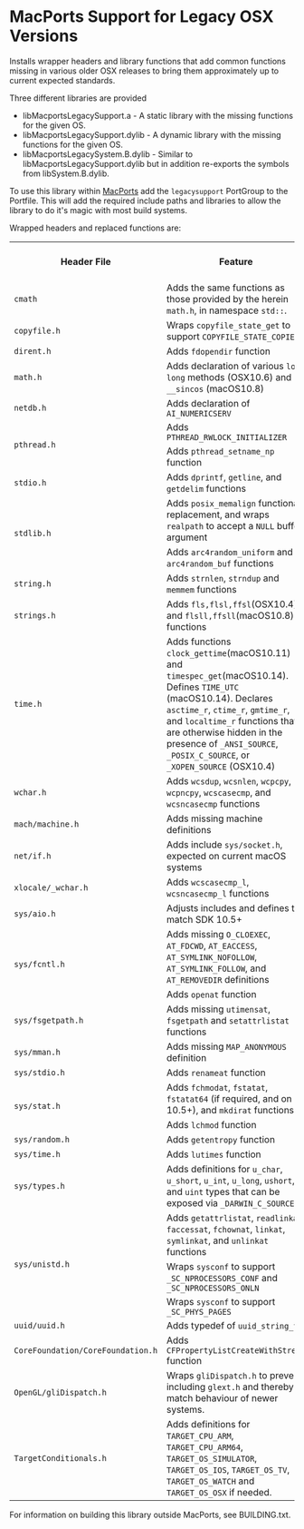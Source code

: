 # MacPorts Support for Legacy OSX Versions

Installs wrapper headers and library functions that add common
functions missing in various older OSX releases to bring them
approximately up to current expected standards.

Three different libraries are provided

 - libMacportsLegacySupport.a      - A static library with the missing functions for the given OS.
 - libMacportsLegacySupport.dylib  - A dynamic library with the missing functions for the given OS.
 - libMacportsLegacySystem.B.dylib - Similar to libMacportsLegacySupport.dylib but in addition re-exports the symbols from libSystem.B.dylib.

To use this library within [MacPorts](https://github.com/macports)
add the `legacysupport` PortGroup to the Portfile. This will add the
required include paths and libraries to allow the library to do it's
magic with most build systems.

Wrapped headers and replaced functions are:

<table>
  <tr>
    <th>Header File</th>
    <th>Feature</th>
    <th>Max Version Needing Feature</th>
  </tr>
  <tr>
    <td><code>cmath</code></td>
    <td>Adds the same functions as those provided by the herein <code>math.h</code>,
        in namespace <code>std::</code>.</td>
    <td>see <code>math.h</code></td>
  </tr>
  <tr>
    <td><code>copyfile.h</code></td>
    <td>Wraps <code>copyfile_state_get</code> to support <code>COPYFILE_STATE_COPIED</code></td>
    <td>OSX10.5</td>
  </tr>
  <tr>
    <td><code>dirent.h</code></td>
    <td>Adds <code>fdopendir</code> function</td>
    <td>OSX10.9</td>
  </tr>
  <tr>
    <td><code>math.h</code></td>
    <td>Adds declaration of various <code>long long</code> methods (OSX10.6) and <code>__sincos</code> (macOS10.8)</td>
    <td>OSX10.6(8), GCC 8</td>
  </tr>
  <tr>
    <td><code>netdb.h</code></td>
    <td>Adds declaration of <code>AI_NUMERICSERV</code></td>
    <td>OSX10.5</td>
  </tr>
 <tr>
    <td rowspan="2"><code>pthread.h</code></td>
    <td>Adds <code>PTHREAD_RWLOCK_INITIALIZER</code></td>
    <td>OSX10.4</td>
  </tr>
 <tr>
    <td>Adds <code>pthread_setname_np</code> function</td>
    <td>OSX10.5</td>
  </tr>
  <tr>
    <td><code>stdio.h</code></td>
    <td>Adds <code>dprintf</code>, <code>getline</code>, and <code>getdelim</code> functions</td>
    <td>OSX10.6</td>
  </tr>
  <tr>
    <td rowspan="2"><code>stdlib.h</code></td>
    <td>Adds <code>posix_memalign</code> functional replacement, and wraps <code>realpath</code>
        to accept a <code>NULL</code> buffer argument</td>
    <td>OSX10.5</td>
  </tr>
  <tr>
    <td>Adds <code>arc4random_uniform</code> and <code>arc4random_buf</code> functions</td>
    <td>OSX10.6</td>
  </tr>
  <tr>
    <td><code>string.h</code></td>
    <td>Adds <code>strnlen</code>, <code>strndup</code> and <code>memmem</code> functions</td>
    <td>OSX10.6</td>
  </tr>
  <tr>
    <td><code>strings.h</code></td>
    <td>Adds <code>fls,flsl,ffsl</code>(OSX10.4) and <code>flsll,ffsll</code>(macOS10.8) functions</td>
    <td>OSX10.4(8)</td>
  </tr>
  <tr>
    <td><code>time.h</code></td>
    <td>Adds functions <code>clock_gettime</code>(macOS10.11) and <code>timespec_get</code>(macOS10.14). Defines <code>TIME_UTC</code> (macOS10.14). Declares <code>asctime_r</code>, <code>ctime_r</code>, <code>gmtime_r</code>, and <code>localtime_r</code> functions that are otherwise hidden in the presence of <code>_ANSI_SOURCE</code>, <code>_POSIX_C_SOURCE</code>, or <code>_XOPEN_SOURCE</code> (OSX10.4)</td>
    <td>OSX10.4(11,14)</td>
  </tr>
  <tr>
    <td><code>wchar.h</code></td>
    <td>Adds <code>wcsdup</code>, <code>wcsnlen</code>, <code>wcpcpy</code>,
        <code>wcpncpy</code>, <code>wcscasecmp</code>, and <code>wcsncasecmp</code>
        functions</td>
    <td>OSX10.6</td>
  </tr>
  <tr>
    <td><code>mach/machine.h</code></td>
    <td>Adds missing machine definitions</td>
    <td>OSX10.13</td>
  </tr>
  <tr>
    <td><code>net/if.h</code></td>
    <td>Adds include <code>sys/socket.h</code>, expected on current macOS systems</td>
    <td>OSX10.8</td>
  </tr>
  <tr>
    <td><code>xlocale/_wchar.h</code></td>
    <td>Adds <code>wcscasecmp_l</code>, <code>wcsncasecmp_l</code> functions</td>
    <td>OSX10.6</td>
  </tr>
  <tr>
    <td><code>sys/aio.h</code></td>
    <td>Adjusts includes and defines to match SDK 10.5+</td>
    <td>OSX10.4</td>
  </tr>
  <tr>
    <td rowspan="2"><code>sys/fcntl.h</code></td>
    <td>Adds missing <code>O_CLOEXEC</code>, <code>AT_FDCWD</code>, <code>AT_EACCESS</code>,
        <code>AT_SYMLINK_NOFOLLOW</code>, <code>AT_SYMLINK_FOLLOW</code>, and
        <code>AT_REMOVEDIR</code> definitions</td>
    <td>as required (?)</td>
  </tr>
  <tr>
    <td>Adds <code>openat</code> function</td>
    <td>OSX10.9</td>
  </tr>
  <tr>
    <td><code>sys/fsgetpath.h</code></td>
    <td>Adds missing <code>utimensat</code>, <code>fsgetpath</code> and <code>setattrlistat</code> functions</td>
    <td>OSX10.12</td>
  </tr>
  <tr>
    <td><code>sys/mman.h</code></td>
    <td>Adds missing <code>MAP_ANONYMOUS</code> definition</td>
    <td>OSX10.10</td>
  </tr>
  <tr>
    <td><code>sys/stdio.h</code></td>
    <td>Adds <code>renameat</code> function</td>
    <td>OSX10.9</td>
  </tr>
  <tr>
    <td rowspan="2"><code>sys/stat.h</code></td>
    <td>Adds <code>fchmodat</code>, <code>fstatat</code>, <code>fstatat64</code> (if required, and on 10.5+),
        and <code>mkdirat</code> functions</td>
    <td>OSX10.9</td>
  </tr>
  <tr>
    <td>Adds <code>lchmod</code> function</td>
    <td>OSX10.4</td>
  </tr>
  <tr>
    <td><code>sys/random.h</code></td>
    <td>Adds <code>getentropy</code> function</td>
    <td>OSX10.11</td>
  </tr>
  <tr>
    <td><code>sys/time.h</code></td>
    <td>Adds <code>lutimes</code> function</td>
    <td>OSX10.4</td>
  </tr>
  <tr>
    <td><code>sys/types.h</code></td>
    <td>Adds definitions for <code>u_char</code>, <code>u_short</code>, <code>u_int</code>, <code>u_long</code>, <code>ushort</code>, and <code>uint</code> types that can be exposed via <code>_DARWIN_C_SOURCE</code></td>
    <td>OSX10.4</td>
  </tr>
  <tr>
    <td rowspan="3"><code>sys/unistd.h</code></td>
    <td>Adds <code>getattrlistat</code>, <code>readlinkat</code>, <code>faccessat</code>,
        <code>fchownat</code>, <code>linkat</code>, <code>symlinkat</code>,
        and <code>unlinkat</code> functions</td>
    <td>OSX10.9</td>
  </tr>
  <tr>
    <td>Wraps <code>sysconf</code> to support <code>_SC_NPROCESSORS_CONF</code> and
        <code>_SC_NPROCESSORS_ONLN</code></td>
    <td>OSX10.4</td>
  </tr>
  <tr>
    <td>Wraps <code>sysconf</code> to support <code>_SC_PHYS_PAGES</code></td>
    <td>OSX10.10</td>
  </tr>
  <tr>
    <td><code>uuid/uuid.h</code></td>
    <td>Adds typedef of <code>uuid_string_t</code></td>
    <td>OSX10.5</td>
  </tr>
  <tr>
    <td><code>CoreFoundation/CoreFoundation.h</code></td>
    <td>Adds <code>CFPropertyListCreateWithStream</code> function</td>
    <td>OSX10.5</td>
  </tr>
  <tr>
    <td><code>OpenGL/gliDispatch.h</code></td>
    <td>Wraps <code>gliDispatch.h</code> to prevent including
        <code>glext.h</code> and thereby match behaviour of newer systems.</td>
    <td>OSX10.6</td>
  </tr>
  <tr>
    <td><code>TargetConditionals.h</code></td>
    <td>Adds definitions for <code>TARGET_CPU_ARM</code>, <code>TARGET_CPU_ARM64</code>,
        <code>TARGET_OS_SIMULATOR</code>, <code>TARGET_OS_IOS</code>, <code>TARGET_OS_TV</code>,
        <code>TARGET_OS_WATCH</code> and <code>TARGET_OS_OSX</code> if needed.</td>
    <td>OSX10.10</td>
  </tr>
</table>

For information on building this library outside MacPorts, see BUILDING.txt.
